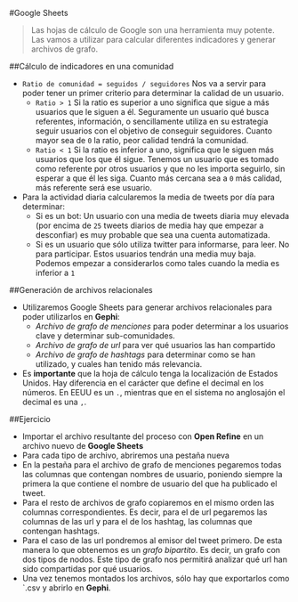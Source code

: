 #Google Sheets

> Las hojas de cálculo de Google son una herramienta muy potente. Las vamos a utilizar para calcular diferentes indicadores y generar archivos de grafo.

##Cálculo de indicadores en una comunidad

- `Ratio de comunidad = seguidos / seguidores` Nos va a servir para poder tener un primer criterio para determinar la calidad de un usuario. 
	- `Ratio > 1` Si la ratio es superior a uno significa que sigue a más usuarios que le siguen a él. Seguramente un usuario qué busca referentes, información, o sencillamente utiliza en su estrategia seguir usuarios con el objetivo de conseguir seguidores. Cuanto mayor sea de `0` la ratio, peor calidad tendrá la comunidad.
	- `Ratio < 1` Si la ratio es inferior a uno, significa que le siguen más usuarios que los que él sigue. Tenemos un usuario que es tomado como referente por otros usuarios y que no les importa seguirlo, sin esperar a que él les siga. Cuanto más cercana sea a `0` más calidad, más referente será ese usuario.
- Para la actividad diaria calcularemos la media de tweets por día para determinar:
	- Si es un bot: Un usuario con una media de tweets diaria muy elevada (por encima de `25` tweets diarios de media hay que empezar a desconfiar) es muy probable que sea una cuenta automatizada.
	- Si es un usuario que sólo utiliza twitter para informarse, para leer. No para participar. Estos usuarios tendrán una media muy baja. Podemos empezar a considerarlos como tales cuando la media es inferior a `1`
		
##Generación de archivos relacionales

- Utilizaremos Google Sheets para generar archivos relacionales para poder utilizarlos en **Gephi**:
	- *Archivo de grafo de menciones* para poder determinar a los usuarios clave y determinar sub-comunidades.
	- *Archivo de grafo de url* para ver qué usuarios las han compartido
	- *Archivo de grafo de hashtags* para determinar como se han utilizado, y cuales han tenido más relevancia.
- Es **importante** que la hoja de cálculo tenga la localización de Estados Unidos. Hay diferencia en el carácter que define el decimal en los números. En EEUU es un `.`, mientras que en el sistema no anglosajón el decimal es una `,`.

##Ejercicio

- Importar el archivo resultante del proceso con **Open Refine** en un archivo nuevo de **Google Sheets**
- Para cada tipo de archivo, abriremos una pestaña nueva
- En la pestaña para el archivo de grafo de menciones pegaremos todas las columnas que contengan nombres de usuario, poniendo siempre la primera la que contiene el nombre de usuario del que ha publicado el tweet.
- Para el resto de archivos de grafo copiaremos en el mismo orden las columnas correspondientes. Es decir, para el de url pegaremos las columnas de las url y para el de los hashtag, las columnas que contengan hashtags. 
- Para el caso de las url pondremos al emisor del tweet primero. De esta manera lo que obtenemos es un *grafo bipartito*. Es decir, un grafo con dos tipos de nodos. Este tipo de grafo nos permitirá analizar qué url han sido compartidas por qué usuarios.
- Una vez tenemos montados los archivos, sólo hay que exportarlos como `.csv y abrirlo en **Gephi**.
